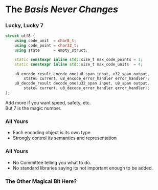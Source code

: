 # The _Basis Never Changes_


### Lucky, Lucky 7

```cpp
struct utf8 {
	using code_unit  = char8_t;
	using code_point = char32_t;
	using state      = empty_struct;

	static constexpr inline std::size_t max_code_points = 1;
	static constexpr inline std::size_t max_code_units  = 4;
	
	u8_encode_result encode_one(u8_span input, u32_span output,
		state& current, u8_encode_error_handler error_handler);
	u8_decode_result decode_one(u32_span input, u8_span output,
		state& current, u8_decode_error_handler error_handler);
};
```

Add more if you want speed, safety, etc.  
But 7 is the magic number.


### All Yours

- Each encoding object is its own type
- Strongly control its semantics and representation


### All Yours

- No Committee telling you what to do.
- No standard libraries saying its not important enough to be added.


### The Other Magical Bit Here?
